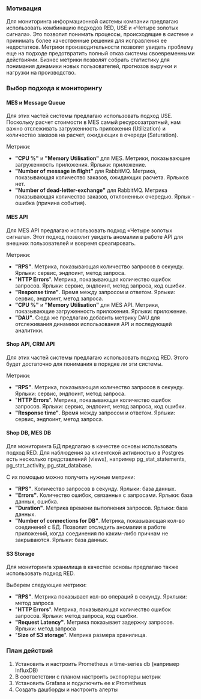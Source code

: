 ### Мотивация

Для мониторинга информационной системы компании предлагаю использовать комбинацию подходов RED, USE и «Четыре золотых сигнала». Это позволит понимать процессы, происходящие в системе и принимать более качественные решения для исправления ее недостатков.
Метрики производительности позволят увидеть проблему еще на подходе предотвратить полный отказ системы своевременными действиями.
Бизнес метрики позволят собрать статистику для понимания динамики новых пользователей, прогнозов выручки и нагрузки на производство.

### Выбор подхода к мониторингу
#### MES и Message Queue
Для этих частей системы предлагаю использовать подход USE. Поскольку расчет стоимости в MES самый ресурсозатратный, нам важно отслеживать загруженность приложения (Utilization) и количество заказов на расчет, ожидающих в очереди (Saturation).

Метрики:
- **"CPU %"** и **"Memory Utilisation"** для MES. Метрики, показывающие загруженность приложения.  Ярлыки: приложение.
- **"Number of message in flight"** для RabbitMQ. Метрика, показывающая количество заказов, ожидающих расчета. Ярлыков нет.
- **"Number of dead-letter-exchange"** для RabbitMQ. Метрика показывающая количество заказов, отклоненных очередью. Ярлык - ошибка (причина события).
#### MES API
Для MES API предлагаю использовать подход «Четыре золотых сигнала». Этот подход позволит увидеть аномалии в работе API для внешних пользователей и вовремя среагировать.

Метрики:
 - **"RPS"**. Метрика, показывающая количество запросов в секунду. Ярлыки: сервис, эндпоинт, метод запроса.
- "**HTTP Errors**". Метрика, показывающая количество ошибок запросов. Ярлыки: сервис, эндпоинт, метод запроса, код ошибки.
- **"Response time"**. Время между запросом и ответом. Ярлыки: сервис, эндпоинт, метод запроса.
- **"CPU %"** и **"Memory Utilisation"** для MES API. Метрики, показывающие загруженность приложения.  Ярлыки: приложение.
- **"DAU"**. Сюда же предлагаю добавить метрику DAU для отслеживания динамики использования API и последующей аналитики.
#### Shop API, CRM API
Для этих частей системы предлагаю использовать подход RED. Этого будет достаточно для понимания в порядке ли эти системы.

Метрики:
- **"RPS"**. Метрика, показывающая количество запросов в секунду. Ярлыки: сервис, эндпоинт, метод запроса.
- "**HTTP Errors**". Метрика, показывающая количество ошибок запросов. Ярлыки: сервис, эндпоинт, метод запроса, код ошибки.
- **"Response time"**. Время между запросом и ответом. Ярлыки: сервис, эндпоинт, метод запроса.
#### Shop DB, MES DB
Для мониторинга БД предлагаю в качестве основы использовать подход RED. Для наблюдения за клиентской активностью в Postgres есть несколько представлений (views), например pg_stat_statements, pg_stat_activity, pg_stat_database.

С их помощью можно получить нужные метрики:
- **"RPS"**. Количество запросов в секунду. Ярлыки: база данных.
- **"Errors"**. Количество ошибок, связанных с запросами. Ярлыки: база данных, ошибка.
- **"Duration"**. Метрика времени выполнения запросов. Ярлыки: база данных.
- **"Number of connections for DB"**. Метрика, показывающая кол-во соединений с БД. Позволит отследить аномалии в работе приложений, когда соединения по каким-либо причнам не закрываются. Ярлыки: база данных.
#### S3 Storage
Для мониторинга хранилища в качестве основы предлагаю также использовать подход RED.

Выберем следующие метрики:
- **"RPS"**. Метрика показывает кол-во операций в секунду. Ярклыки: метод запроса
- "**HTTP Errors**". Метрика, показывающая количество ошибок запросов. Ярлыки: метод запроса, код ошибки.
- **"Request Latency"**. Метрика показывает задержку запросов. Ярлыки: метод запроса
- "**Size of S3 storage**". Метрика размера хранилища.
### План действий
1. Установить и настроить Prometheus и time-series db (например InfluxDB)
2. В соответствии с планом настроить экспортеры метрик
3. Установить Grafana и подключить ее к Prometheus
4. Создать дашборды и настроить алерты
